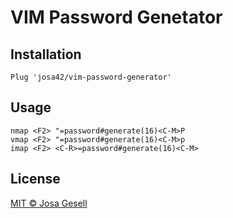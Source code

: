 # VIM Password Genetator

## Installation

```vim
Plug 'josa42/vim-password-generator'
```

## Usage

```vim
nmap <F2> "=password#generate(16)<C-M>P
vmap <F2> "=password#generate(16)<C-M>p
imap <F2> <C-R>=password#generate(16)<C-M>
```

## License

[MIT © Josa Gesell](LICENSE)

